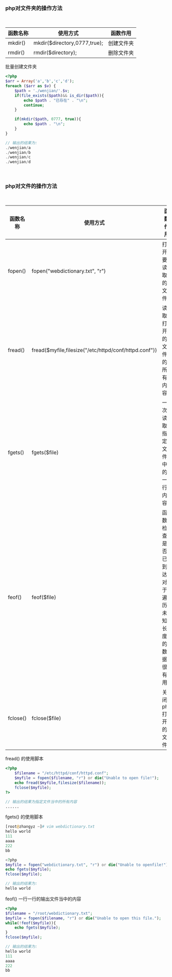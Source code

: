 ### php对文件夹的操作方法

<br/>

| 函数名称   | 使用方式                      | 函数作用  |
|-----------|------------------------------|----------|
| mkdir()   | mkdir($directory,0777,true); | 创建文件夹 |
| rmdir()   | rmdir($directory);           | 删除文件夹 |


批量创建文件夹
```php
<?php
$arr = Array('a','b','c','d');
foreach ($arr as $v) {
    $path = './wenjian/'.$v;
    if(file_exists($path)&& is_dir($path)){
        echo $path . "已存在" . "\n";
        continue;
    }

    if(mkdir($path, 0777, true)){
        echo $path . "\n";
    }
}    

// 输出的结果为:
./wenjian/a
./wenjian/b
./wenjian/c
./wenjian/d
```

<br/>

### php对文件的操作方法

<br/>

| 函数名称   | 使用方式                      | 函数作用  |
|-----------|------------------------------|----------|
| fopen()   | fopen("webdictionary.txt", "r") | 打开要读取的文件 |
| fread()   | fread($myfile,filesize("/etc/httpd/conf/httpd.conf")) | 读取打开的文件的所有内容 |
| fgets()   | fgets($file) | 一次读取指定文件中的一行内容 |
| feof()    | feof($file)  | 函数检查是否已到达, 对于遍历未知长度的数据很有用 |
| fclose()  | fclose($file) | 关闭php打开的文件 |


fread() 的使用脚本
```php
<?php
    $filename = "/etc/httpd/conf/httpd.conf";
    $myfile = fopen($filename, "r") or die("Unable to open file!");
    echo fread($myfile,filesize($filename));
    fclose($myfile);
?>

// 输出的结果为指定文件当中的所有内容
......
```

fgets() 的使用脚本
```php
[root@zhangyz ~]# vim webdictionary.txt 
hello world
111
aaaa
222
bb

<?php
$myfile = fopen("webdictionary.txt", "r") or die("Unable to openfile!");
echo fgets($myfile);
fclose($myfile);

// 输出的结果为:
hello world
```

feof() 一行一行的输出文件当中的内容
```php
<?php
$filename = "/root/webdictionary.txt";
$myfile = fopen($filename, "r") or die("Unable to open this file.");
while(!feof($myfile)){
    echo fgets($myfile);
}
fclose($myfile);

// 输出的结果为:
hello world
111
aaaa
222
bb
```

